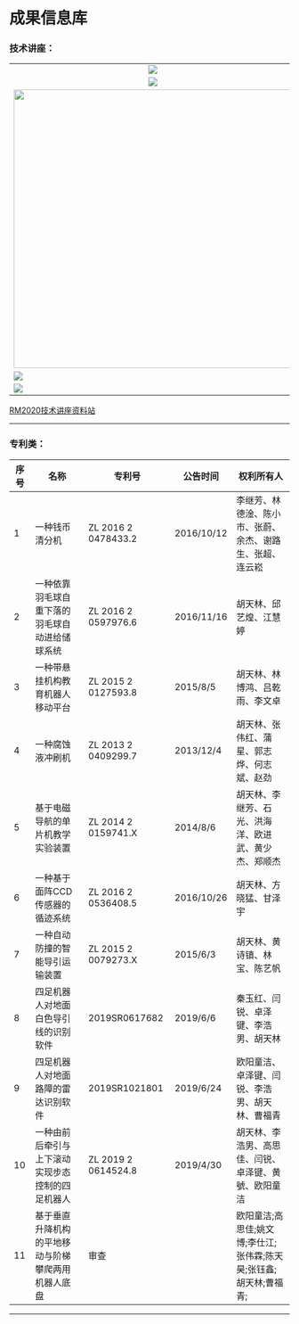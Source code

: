 # 成果信息库

### 技术讲座：

<table>
    <tr>
    <td><center><a href="http://www.rcstech.org/"><img src="雷达全场定位.png"></a>
    <td><center><a href="http://www.rcstech.org/motor-knowledge"><img src="电机基本知识（一）.png"></a>
    </tr>  
    <tr>
    <td><center><a href="http:///www.rcstech.org/super-capacitor"><img src="超级电容同步BUCK电路参数的计算.png"></a>
    <td><center><a href="http://www.rcstech.org/"><img src="可解释的CNN网络.jpg"></a>
    </tr>
    <tr>
    <td><a href="http://www.rcstech.org/"><img src="步兵上的姿态控制.png" width="500"></a>
    <td><a href="http://www.rcstech.org/"><img src="硬件标准化与系统设计.png" width="500"></a>
    </tr>
    <tr>
    <td><a href="http://www.rcstech.org/"><img src="有限元分析基础.png"></a>
    <td><a href="http://www.rcstech.org/"><img src="人机工程分析.png"></a>
    </tr>
    <tr>
    <td><a href="http://www.rcstech.org/"><img src="OpenCV识别能量机关.png"></a>
    <td><a href="http://www.rcstech.org/"><img src="uC_OSIII多任务系统介绍.png"></a>
    </tr>  
</table>

[RM2020技术讲座资料站](http://www.rcstech.org)

---

### 专利类：

| 序号 | 名称                                               | 专利号               | 公告时间   | 权利所有人                                                   |
| ---- | -------------------------------------------------- | -------------------- | ---------- | ------------------------------------------------------------ |
| 1    | 一种钱币清分机                                     | ZL  2016 2 0478433.2 | 2016/10/12 | 李继芳、林德淦、陈小市、张蔚、余杰、谢路生、张超、连云崧     |
| 2    | 一种依靠羽毛球自重下落的羽毛球自动进给储球系统     | ZL  2016 2 0597976.6 | 2016/11/16 | 胡天林、邱艺煌、江慧婷                                       |
| 3    | 一种带悬挂机构教育机器人移动平台                   | ZL  2015 2 0127593.8 | 2015/8/5   | 胡天林、林博鸿、吕乾雨、李文卓                               |
| 4    | 一种腐蚀液冲刷机                                   | ZL  2013 2 0409299.7 | 2013/12/4  | 胡天林、张伟红、蒲星、郭志烨、何志斌、赵劲                   |
| 5    | 基于电磁导航的单片机教学实验装置                   | ZL  2014 2 0159741.X | 2014/8/6   | 胡天林、李继芳、石光、洪海洋、欧进武、黄少杰、郑顺杰         |
| 6    | 一种基于面阵CCD传感器的循迹系统                    | ZL  2016 2 0536408.5 | 2016/10/26 | 胡天林、方晓猛、甘泽宇                                       |
| 7    | 一种自动防撞的智能导引运输装置                     | ZL  2015 2 0079273.X | 2015/6/3   | 胡天林、黄诗镇、林宝、陈艺帆                                 |
| 8    | 四足机器人对地面白色导引线的识别软件               | 2019SR0617682        | 2019/6/6   | 秦玉红、闫锐、卓泽键、李浩男、胡天林                         |
| 9    | 四足机器人对地面路障的雷达识别软件                 | 2019SR1021801        | 2019/6/24  | 欧阳童洁、卓泽键、闫锐、李浩男、胡天林、曹福青               |
| 10   | 一种由前后牵引与上下滚动实现步态控制的四足机器人   | ZL  2019 2 0614524.8 | 2019/4/30  | 胡天林、李浩男、高思佳、闫锐、卓泽键、黄號、欧阳童洁         |
| 11   | 基于垂直升降机构的平地移动与阶梯攀爬两用机器人底盘 | 审查                 |            | 欧阳童洁;高思佳;姚文博;李仕江;张伟霖;陈天昊;张钰鑫;胡天林;曹福青; |

----



